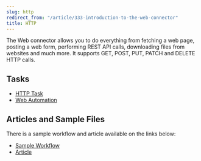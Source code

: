 ```yaml
---
slug: http
redirect_from: "/article/333-introduction-to-the-web-connector"
title: HTTP
---
```

The Web connector allows you to do everything from fetching a web page, posting a web form, performing REST API calls, downloading files from websites and much more. It supports GET, POST, PUT, PATCH and DELETE HTTP calls.

## Tasks
 * [HTTP Task](http-task)
 * [Web Automation](web-automation)

## Articles and Sample Files
There is a sample workflow and article available on the links below:

 * [Sample Workflow](https://github.com/zynksoftware/samples/blob/master/Workflow%20Samples/Website%20Script%20Based%20Sage%2050%20Integration.wkf)
 * [Article](462-website-script-based-integration)